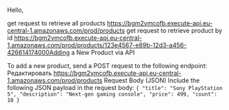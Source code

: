 Hello,

get request to retrieve all products
https://bgm2vmcofb.execute-api.eu-central-1.amazonaws.com/prod/products
get request to retrieve product by id 
https://bgm2vmcofb.execute-api.eu-central-1.amazonaws.com/prod/products/123e4567-e89b-12d3-a456-426614174000Adding a New Product via API

To add a new product, send a POST request to the following endpoint:
Редактировать
https://bgm2vmcofb.execute-api.eu-central-1.amazonaws.com/prod/products
Request Body (JSON)
Include the following JSON payload in the request body:
`{
"title": "Sony PlayStation 5",
"description": "Next-gen gaming console",
"price": 499,
"count": 10
}`
